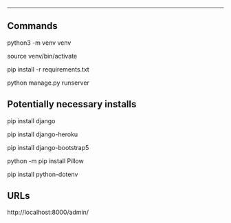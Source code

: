 ---

## Commands

python3 -m venv venv

source venv/bin/activate

pip install -r requirements.txt

python manage.py runserver

## Potentially necessary installs

pip install django

pip install django-heroku

pip install django-bootstrap5

python -m pip install Pillow

pip install python-dotenv

## URLs

http://localhost:8000/admin/

